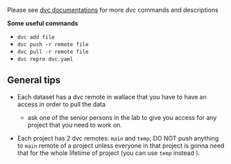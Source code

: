 Please see [dvc documentations](https://dvc.org/doc/command-reference) for more dvc commands and descriptions

**Some useful commands**
- `dvc add file`
- `dvc push -r remote file`
- `dvc pull -r remote file`
- `dvc repro dvc.yaml`

## General tips
- Each dataset has a dvc remote in wallace that you have to have an access in order to pull the data 
    - ask one of the senior persons in the lab to give you access for any project that you need to work on.

- Each project has 2 dvc remotes: `main` and `temp`; DO NOT push anything to `main` remote of a project unless everyone in that project is gonna need that for the whole lifetime of project (you can use `temp` instead ).